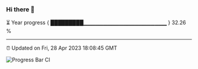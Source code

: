 ### Hi there 👋

⏳ Year progress { █████████▁▁▁▁▁▁▁▁▁▁▁▁▁▁▁▁▁▁▁▁▁ } 32.26 %

---

⏰ Updated on Fri, 28 Apr 2023 18:08:45 GMT

![Progress Bar CI](https://github.com/Shyam-Makwana/GitHub-Actions-Demo/workflows/Progress%20Bar%20CI/badge.svg)
